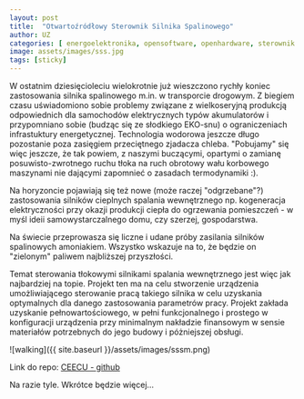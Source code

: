 ```yaml
---
layout: post
title:  "Otwartoźródłowy Sterownik Silnika Spalinowego"
author: UZ
categories: [ energoelektronika, opensoftware, openhardware, sterownik silnika spalinowego, tuning, kogeneracja, agregat prądotwórczy, sport motorowy ]
image: assets/images/sss.jpg
tags: [sticky]
---
```


W ostatnim dziesięcioleciu wielokrotnie już wieszczono rychły koniec zastosowania silnika spalinowego m.in. w transporcie drogowym. Z biegiem czasu uświadomiono sobie problemy związane z wielkoseryjną produkcją odpowiednich dla samochodów elektrycznych typów akumulatorów i przypomniano sobie (budząc się ze słodkiego EKO-snu) o ograniczeniach infrastuktury energetycznej. Technologia wodorowa jeszcze długo pozostanie poza zasięgiem przeciętnego zjadacza chleba. "Pobujamy" się więc jeszcze, że tak powiem, z naszymi buczącymi, opartymi o zamianę posuwisto-zwrotnego ruchu tłoka na ruch obrotowy wału korbowego maszynami nie dającymi zapomnieć o zasadach termodynamiki :). 

Na horyzoncie pojawiają się też nowe (może raczej "odgrzebane"?) zastosowania silników cieplnych spalania wewnętrznego np. kogeneracja elektryczności przy okazji produkcji ciepła do ogrzewania pomieszczeń - w myśl ideii samowystarczalnego domu, czy szerzej, gospodarstwa.

Na świecie przeprowasza się liczne i udane próby zasilania silników spalinowych amoniakiem. Wszystko wskazuje na to, że będzie on "zielonym" paliwem najbliższej przyszłości.

Temat sterowania tłokowymi silnikami spalania wewnętrznego jest więc jak najbardziej na topie. Projekt ten ma na celu stworzenie urządzenia umożliwiającego sterowanie pracą takiego silnika w celu uzyskania optymalnych dla danego zastosowania parametrów pracy. Projekt zakłada uzyskanie pełnowartościowego, w pełni funkcjonalnego i prostego w konfiguracji urządzenia przy minimalnym nakładzie finansowym w sensie materiałów potrzebnych do jego budowy i póżniejszej obsługi.


![walking]({{ site.baseurl }}/assets/images/sssm.png)

Link do repo: <a href="https://github.com/cybertoxine/CEECU">CEECU - github</a>

Na razie tyle. Wkrótce będzie więcej...


